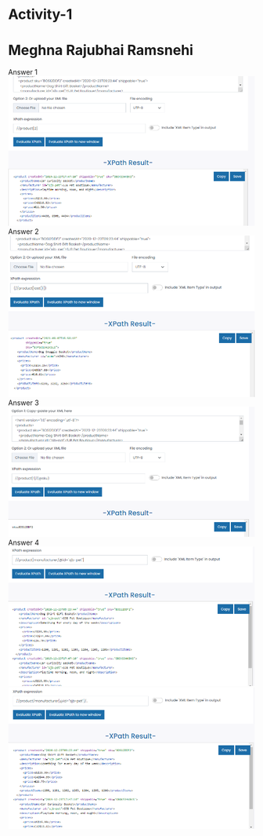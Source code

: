 # Activity-1
# Meghna Rajubhai Ramsnehi

Answer 1
    ![image info](1.png)
Answer 2
    ![image info](2.png)
Answer 3
    ![image info](3.png)
Answer 4
    ![image info](4.png)
    ![image info](4-1.png)